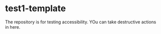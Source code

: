 # test1-template
The repository is for testing accessibility. YOu can take destructive actions in here.
